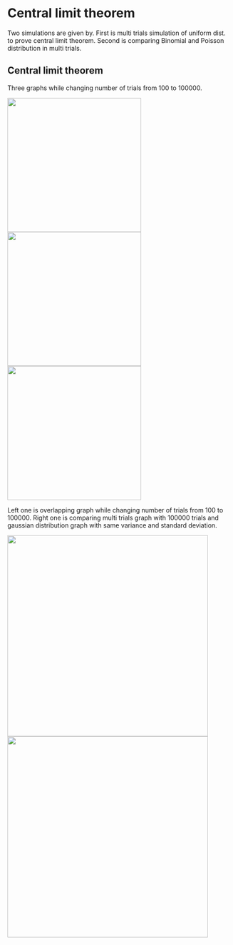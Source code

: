 Central limit theorem
=============

Two simulations are given by.
First is multi trials simulation of uniform dist. to prove central limit theorem.
Second is comparing Binomial and Poisson distribution in multi trials.


Central limit theorem
-------------------

Three graphs while changing number of trials from 100 to 100000.

<div>
<img width="300" src="https://user-images.githubusercontent.com/54461378/87739617-3e1d4800-c81b-11ea-93d8-c1d00349c257.png">
<img width="300" src="https://user-images.githubusercontent.com/54461378/87739718-7c1a6c00-c81b-11ea-8ed2-37d63c117acd.png">
<img width="300" src="https://user-images.githubusercontent.com/54461378/87739781-9ce2c180-c81b-11ea-9034-d0c0d6a21aee.png">
</div>

Left one is overlapping graph while changing number of trials from 100 to 100000.
Right one is comparing multi trials graph with 100000 trials and gaussian distribution graph with same variance and standard deviation.

<div>
<img width="450" src="https://user-images.githubusercontent.com/54461378/87740458-3b235700-c81d-11ea-95c2-47afa335ad19.png">
<img width="450" src="https://user-images.githubusercontent.com/54461378/87740519-5e4e0680-c81d-11ea-81c0-ba472d0ee5ed.png">

